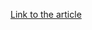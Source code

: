 [Link to the article](https://cybersecuritynews.com/fake-github-security-alerts-let-hackers-hijack/)
